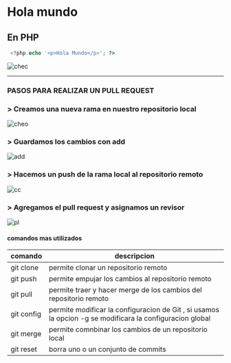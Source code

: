 #  Hola mundo 
## En PHP

```php
 <?php echo '<p>Hola Mundo</p>'; ?>
```
![chec](https://encrypted-tbn0.gstatic.com/images?q=tbn%3AANd9GcToEBFbNu4cEcxJUSvOtHRsOYCd0u9pA0uFd3IVE6wjQ_iuledS&usqp=CAU)
***
### PASOS PARA REALIZAR UN PULL REQUEST

### > Creamos una nueva rama en nuestro repositorio local
 ![cheo](https://lh3.googleusercontent.com/wHGDRlpIuvgLHBbEL09SZptJk0I4jr0nCMU4NdoplLPqKQjgtjmsK5Ap7IQFfdBaVt2p01FrupHQmxQBGPtayrzqKI3VFXq3XgPmefad8S6erkdDbpZJ3_r9zFjOjWdD77iCyWpUfpwGAfs77kvhd01GWp-fBSIFC90A5TUbQ5uBvWNYSCt7-uasqmJHLGXBLhLj0mRPgEsWefE7JbdYt3ksEpiCHBcvT1ht2KboB-o2xdxYJnvvvQQtOdYU8_c3KJVv4Ll2sVbtpwr9e9qTM9ffQY-GhQ6a1OYRLYPVYdma3bGCLsIO4PiXL5Nv1qdQsZ7LOHyzjMJhSm9HWArikNriwWgoyeHiyRiAiMuTMq7a1oxmmosWVoS14Robznqe2K1w3l_QUNDGREm5xd2NpEkYh_vtT09hOzloe4qCx2P_i2m-kk3y7nej5_Pqml6a40oNav9CZI7FwoFIw4y9HUN2lvpyecuwzsrqbq5_gOiWZqAmD-KMNRvA360hOoVOfjAdguHQV7D5nXvOnzrfOqZFMQJyY3BZeTnT9qYeUnmHUWKryFrulJzmLphO1St_xA36neJrP5m5KLolNHvjLOR7K-VMAQm3ApWTt_8vmW5MqHsVSZBWZPqsk74ySDsPZrtRleVF5g-plITLNOGlIlmcuig-zxh6DPJx7jtzvJ3TQT3PYo_A-Wm8A6-EXg=w492-h60-no?authuser=0)

### > Guardamos los cambios con add
 ![add](https://lh3.googleusercontent.com/RwpxLPJl8ci5CJl1MtkoB8ZlEZFR4nbZWKKmD3aHaf3tmzEHPvQxZS0Cq0VcKrEJ4U0yTF8LWFtfSRRCdZA0aDgxScAwGX5xM2a9lTaMbqdMJUTLQ9uBjKLvS8UtY3oFxvsEbohvB_Ss5NyXrNBRH6Q6G7RMsV65ugear5SAgN0t0CmV-qT_Uc_Y6JwpLgxfWsdvltWuT_Dojj5NMMg5v9Jolu4g2HUzIz2vBLOIEQM-IpcTRjNkIfNUMy10SvOwgRFq0l4Fw84LMSZ6rValW728XiN-a-tMRcRMRTvM1S8Hs2AsU-6LBarXdzS81ruypbzEmOwGw6m6ngPLylvypTnjaXPVbeccuGLBz6CcKp_mrGeGAP0tUPW6wCTtTc_6JrSfFWUiQPZBfCa5V3EtOzM08OEYfvZuYcxhQqNWHXaaYGQyU_Z8CZCSqV11uJTSWkqwuYcdfbTxDqEU3UBBfWiNvEWfHbL1Rc2xrCGYcj9R5JMz4oH-oem9Q3PRBJYB7EvCXS_xBJHCxXnISJhla6ViPaNJpP_oToMf36MGRoRjbSwURvk8PTuTw9RPtqUfaBgElzVA7QPv1OU79NhoxC7AMRxze-ylcDW67C5CVQQWiGaeEz4sYzlqN5yv7vQiy1fNSssbKq1OEVW7SEzzpDUaqCuixhKEOL5SIJE7R6YeFPkkhhATPFJUj8izew=w708-h48-no?authuser=0)

### > Hacemos un push de la rama local al repositorio remoto
 ![cc](https://lh3.googleusercontent.com/7GgHORllIHgNKZQoKRmVr_es04I7C_yLNihXAQINy7T5pwrjPI8NZsr81oa70x6IioHKePfNPaJ0C9M1ZuQ81WI4SqMMY-XA0cvptAKN6wPj6fASpMqCo2C8u9MntYGk2goPmFKSq2De_wFNj6MbBUgwEgc3_00980IDx-7hTt70zjvfO4u7cF2Kt9r2r-hXk4YkPqiDQlyxFMHWoLAy8s4lK70mGPrCoZx5_naOWnawFQapj2up9FvO2wGe72PKM7QzF8CPTxUCJc11m8RNcW5l_MLIQTyrQfUZEWG8-y1zrvnZYWvyM0MdrzwKCRSI4ls9Jd4Z3uC6_eZLTJZaT4ddPGqMR46Cw62HQnSvX2UnQ1BGlwWnFIRWHKJoqJWvgx1WwjLa93gTkTalFTUv5wyPhpxDo9QlV2DWbknThm76MfwQaAlx-pVln8Q8kRmLp1YBa48MCBFc_2g7AizG6L10I7j3v_1rCMFkNM7SFWxppWFFNLaeeyHfOvuOG2mIn7mqjqX07lQMUqa5aduS7hrEBnlH1mf46AVBRYTyxVcAUDdM9USJbI5bRCC3X3DQlRkqL9BfUxH-7pt7KNwgykV_nVccbKGyG8CiJhhveMjNBEfA4oNAfLxvLVc09hnCg1T6HACQ3F3QroV4dkXOfvhIsi0kysQdCwhWMacmP6e3XmtBkNbmJzWlyyR48A=w714-h253-no?authuser=0)

### > Agregamos el pull request y asignamos un revisor
 ![pl](https://lh3.googleusercontent.com/5nGYleNAL15LhZ47C2nPa_FClvGqPFi7ATZfmH0s2UqsM7mhERkJke-q63iBA1Zbm-0UFqzHDuOIUJjZU7b8VHGlS2oe8zHMMKHlSmd5b3obanuPMSGCH3tDFJcTdB7RPIKtA1AxyXaO36d3xhejHzXMH_Oh64Sg9hijklQZtbqI_flRxwlsHsRse-PtDObHxfjJhGJAhL-q_IkeB-osxrjZQ_ekiAJEca8fB_Q-lNgl66p7JiIrdnZHA2X2Ys3ZrQrTQp6BAPCe1Q4lAr81LXiDQ-JjZy9ynKHYeInGpb1ASfxk_ZM4AoGDVniH-Gp8UKk0BJVP3bDG32FpL3Xxl31EOcy_8X6Bwvip6S4fT2VgwZ9v3Vbf5egAEgq2emh6VzBwZOYpb8k3FaueVrMdISc_9t9dJVYFXSRq8ALlFyQA1nrF97EhyXOMbVDUZUBakp5uB3p6IqpvabfS5YWO8Fuz1NK46q7cA9LXkaTiojBL-GRILMQKmKN_AWMeincXyda5OjzkaD8uX2Fqe35wAHzN4O6xqRnKHI0bnR1otNX9dpj44vXLTgBUHQxfyE5_M8ALwVbnxkT-bmE_PuJWmclRp9wDGNig6-6Oi074TNh4WWzEv1Eou4u5BPKBoHN6bM8JCeONijSDVXilYbNZxdHLQ-xlgjKmnw8sQ6z8GkXGNp0GznthgPNTwJwpPw=w1130-h542-no?authuser=0)

#### comandos mas utilizados 

| comando    | descripcion                                                                                                |
|------------|------------------------------------------------------------------------------------------------------------|
| git clone  | permite clonar un repositorio remoto                                                                       |
| git push   | permite empujar los cambios al repositorio remoto                                                          |
| git pull   | permite traer y hacer merge de los cambios del repositorio remoto                                          |
| git config | permite modificar la configuracion de Git , si usamos la opcion -g  se modificara la configuracion global  |
| git merge  | permite comnbinar los cambios de un repositorio local                                                      |
| git reset  | borra uno o un conjunto de commits                                                                         |

